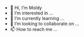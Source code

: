 - 👋 Hi, I’m Moldy
- 👀 I’m interested in ...
- 🌱 I’m currently learning ...
- 💞️ I’m looking to collaborate on ...
- 📫 How to reach me ...

<!---
tcpin/tcpin is a ✨ special ✨ repository because its `README.md` (this file) appears on your GitHub profile.
You can click the Preview link to take a look at your changes.
--->
